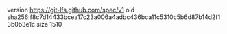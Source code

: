version https://git-lfs.github.com/spec/v1
oid sha256:f8c7d14433bcea17c23a006a4adbc436bca11c5310c5b6d87b14d2f13b0b3e1c
size 1510
